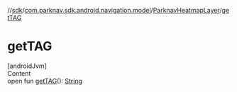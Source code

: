 //[sdk](../../../index.md)/[com.parknav.sdk.android.navigation.model](../index.md)/[ParknavHeatmapLayer](index.md)/[getTAG](get-t-a-g.md)



# getTAG  
[androidJvm]  
Content  
open fun [getTAG](get-t-a-g.md)(): [String](https://developer.android.com/reference/kotlin/java/lang/String.html)  



